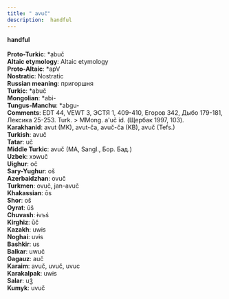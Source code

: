 ```yaml
---
title: " avuč"
description:  handful
---
```

<p data-pagefind-weight="0.5">
<strong> handful</strong><br><br>
<strong>Proto-Turkic</strong>:  *ạbuč<br>
<strong>Altaic etymology</strong>:  Altaic etymology<br>
<strong> Proto-Altaic</strong>:  *apV<br>
<strong>Nostratic</strong>:  Nostratic<br>
<strong>Russian meaning</strong>:  пригоршня<br>
<strong>Turkic</strong>:  *ạbuč<br>
<strong>Mongolian</strong>:  *abi-<br>
<strong>Tungus-Manchu</strong>:  *abgu-<br>
<strong>Comments</strong>:  EDT 44, VEWT 3, ЭСТЯ 1, 409-410, Егоров 342, Дыбо 179-181, Лексика 25-253. Turk. > MMong. a'uč id. (Щербак 1997, 103).<br>
<strong>Karakhanid</strong>:  avut (MK), avut-ča, avuč-ča (KB), avuč (Tefs.)<br>
<strong>Turkish</strong>:  avuč<br>
<strong>Tatar</strong>:  uč<br>
<strong>Middle Turkic</strong>:  avuč (MA, Sangl., Бор. Бад.)<br>
<strong>Uzbek</strong>:  xɔwuč<br>
<strong>Uighur</strong>:  oč<br>
<strong>Sary-Yughur</strong>:  oš<br>
<strong>Azerbaidzhan</strong>:  ovuč<br>
<strong>Turkmen</strong>:  ovuč, jan-avuč<br>
<strong>Khakassian</strong>:  ōs<br>
<strong>Shor</strong>:  oš<br>
<strong>Oyrat</strong>:  ūš<br>
<strong>Chuvash</strong>:  ɨvъś<br>
<strong>Kirghiz</strong>:  ūč<br>
<strong>Kazakh</strong>:  uwɨs<br>
<strong>Noghai</strong>:  uvɨs<br>
<strong>Bashkir</strong>:  us<br>
<strong>Balkar</strong>:  uwuč<br>
<strong>Gagauz</strong>:  auč<br>
<strong>Karaim</strong>:  avuč, uvuč, uvuc<br>
<strong>Karakalpak</strong>:  uwɨs<br>
<strong>Salar</strong>:  uǯ<br>
<strong>Kumyk</strong>:  uvuč<br>

</p>
